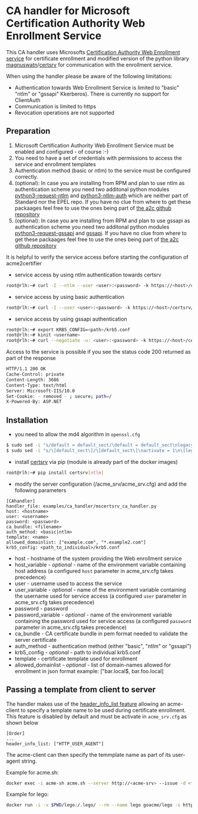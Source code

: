 <!-- markdownlint-disable  MD013 MD014 -->
<!-- wiki-title CA handler for Microsoft Certification Authority Web Enrollment Service -->
# CA handler for Microsoft Certification Authority Web Enrollment Service

This CA handler uses Microsofts [Certification Authority Web Enrollment service](https://docs.microsoft.com/en-us/previous-versions/windows/it-pro/windows-server-2012-r2-and-2012/hh831649(v=ws.11)) for certificate enrollment and modified version of the python library [magnuswatn](https://github.com/magnuswatn/)/[certsrv](https://github.com/magnuswatn/certsrv) for communication with the enrollment service.

When using the handler please be aware of the following limitations:

- Authentication towards Web Enrollment Service is limited to "basic" "ntlm" or "gssapi" Kkerberos). There is currently no support for ClientAuth
- Communication is limited to https
- Revocation operations are not supported

## Preparation

1. Microsoft Certification Authority Web Enrollment Service must be enabled and configured - of course :-)
2. You need to have a set of credentials with permissions to access the service and enrollment templates
3. Authentication method (basic or ntlm) to the service must be configured correctly.
4. (optional): In case you are installing from RPM and plan to use ntlm as authentication scheme you need two additonal python modules [python3-request-ntlm](https://pypi.org/project/requests_ntlm/) and [python3-ntlm-auth](https://pypi.org/project/ntlm-auth/) which are neither part of Standard nor the EPEL repo. If you have no clue from where to get these packaages feel free to use the ones being part of [the a2c github repository](https://github.com/grindsa/sbom/tree/main/rpm-repo/RPMs)
5. (optional): In case you are installing from RPM and plan to use gssapi as authentication scheme you need two additonal python modules [python3-request-gssapi](https://pypi.org/project/requests-gssapi/) and [gssapi](https://pypi.org/project/gssapi/). If you have no clue from where to get these packaages feel free to use the ones being part of [the a2c github repository](https://github.com/grindsa/sbom/tree/main/rpm-repo/RPMs)

It is helpful to verify the service access before starting the configuration of acme2certifier

- service access by using ntlm authentication towards certsrv

```bash
root@rlh:~# curl -I --ntlm --user <user>:<password> -k https://<host>/certsrv/
```

- service access by using basic authentication

```bash
root@rlh:~# curl -I --user <user>:<password> -k https://<host>/certsrv/
```

- service access by using gssapi authentication

```bash
root@rlh:~# export KRB5_CONFIG=<path>/krb5.conf
root@rlh:~# kinit <username>
root@rlh:~# curl --negotiate -u: <user>:<password> -k https://<host>/certsrv/
```

Access to the service is possible if you see the status code 200 returned as part of the response

```bash
HTTP/1.1 200 OK
Cache-Control: private
Content-Length: 3686
Content-Type: text/html
Server: Microsoft-IIS/10.0
Set-Cookie: - removed - ; secure; path=/
X-Powered-By: ASP.NET
```

## Installation

- you need to allow the md4 algorithm in `openssl.cfg`

```bash
$ sudo sed -i "s/default = default_sect/\default = default_sect\nlegacy = legacy_sect/g" /etc/ssl/openssl.cnf && \
$ sudo sed -i "s/\[default_sect\]/\[default_sect\]\nactivate = 1\n\[legacy_sect\]\nactivate = 1/g" /etc/ssl/openssl.cnf
```

- install [certsrv](https://github.com/magnuswatn/certsrv) via pip (module is already part of the docker images)

```bash
root@rlh:~# pip install certsrv[ntlm]
```

- modify the server configuration (/acme_srv/acme_srv.cfg) and add the following parameters

```config
[CAhandler]
handler_file: examples/ca_handler/mscertsrv_ca_handler.py
host: <hostname>
user: <username>
password: <password>
ca_bundle: <filename>
auth_method: <basic|ntlm>
template: <name>
allowed_domainlist: ["example.com", "*.example2.com"]
krb5_config: <path_to_individual>/krb5.conf
```

- host - hostname of the system providing the Web enrollment service
- host_variable - *optional* - name of the environment variable containing host address (a configured `host` parameter in acme_srv.cfg takes precedence)
- user - username used to access the service
- user_variable - *optional* - name of the environment variable containing the username used for service access (a configured `user` parameter in acme_srv.cfg takes precedence)
- password - password
- password_variable - *optional* - name of the environment variable containing the password used for service access (a configured `password` parameter in acme_srv.cfg takes precedence)
- ca_bundle - CA certificate bundle in pem format needed to validate the server certificate
- auth_method - authentication method (either "basic", "ntlm" or "gssapi")
- krb5_config - *optional* - path to individual krb5.conf
- template - certificate template used for enrollment
- allowed_domainlist - *optional* - list of domain-names allowed for enrollment in json format example: ["bar.local$, bar.foo.local]

## Passing a template from client to server

The handler makes use of the [header_info_list feature](header_info.md) allowing an acme-client to specify a template name to be used during certificate enrollment. This feature is disabled by default and must be activate in `acme_srv.cfg` as shown below

```config
[Order]
...
header_info_list: ["HTTP_USER_AGENT"]
```

The acme-client can then specify the temmplate name as part of its user-agent string.

Example for acme.sh:

```bash
docker exec -i acme-sh acme.sh --server http://<acme-srv> --issue -d <fqdn> --standalone --useragent template=foo --debug 3 --output-insecure
```

Example for lego:

```bash
docker run -i -v $PWD/lego:/.lego/ --rm --name lego goacme/lego -s http://<acme-srv> -a --email "lego@example.com" --user-agent template=foo -d <fqdn> --http run
```
